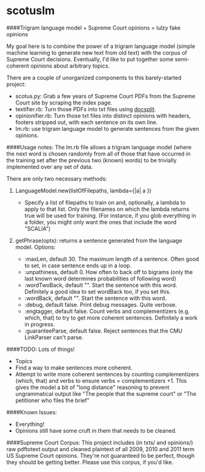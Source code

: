 scotuslm
==========

####Trigram language model + Supreme Court opinions = lulzy fake opinions

My goal here is to combine the power of a trigram language model (simple machine learning to generate new text from old text) with the corpus of Supreme Court decisions. Eventually, I'd like to put together some semi-coherent opinions about arbitrary topics.

There are a couple of unorganized components to this barely-started project:
- scotus.py: Grab a few years of Supreme Court PDFs from the Supreme Court site by scraping the index page.
- textifier.rb: Turn those PDFs into txt files using [docsplit](http://github.com/documentcloud/docsplit).
- opinionifier.rb: Turn those txt files into distinct opinions with headers, footers stripped out, with each sentence on its own line.
- lm.rb: use trigram language model to generate sentences from the given opinions.

####Usage notes:
The lm.rb file allows a trigram language model (where the next word is chosen randomly from all of those that have occurred in the training set after the previous two (known) words) to be trivially implemented over any set of data. 

There are only two necessary methods:

1. LanguageModel.new(listOfFilepaths, lambda={|a| a })

    - Specify a list of filepaths to train on and, optionally, a lambda to apply to that list. Only the filenames on which the lambda returns true will be used for training. (For instance, if you glob everything in a folder, you might only want the ones that include the word "SCALIA")

2. getPhrase(opts): returns a sentence generated from the language model. Options:

    - :maxLen, default 30. The maximum length of a sentence. Often good to set, in case sentence ends up in a loop.
    - :unpathiness, default 0. How often to back off to bigrams (only the last known word determines probabilities of following word)
    - :wordTwoBack, default "". Start the sentence with this word. Definitely a good idea to set wordBack too, if you set this.
    - :wordBack, default "". Start the sentence with this word.
    - :debug, default false. Print debug messages. Quite verbose.
    - :engtagger, default false. Count verbs and complementizers (e.g. which, that) to try to get more coherent sentences. Definitely a work in progress.
    - :guaranteeParse, default false. Reject sentences that the CMU LinkParser can't parse.

####TODO:
Lots of things!
- Topics
- Find a way to make sentences more coherent.
- Attempt to write more coherent sentences by counting complementizers (which, that) and verbs to ensure verbs = complementizers +1. This gives the model a bit of "long distance" reasoning to prevent ungrammatical output like "The people that the supreme court" or "The petitioner who files the brief"

####Known Issues:
- Everything!
- Opinions still have some cruft in them that needs to be cleaned.

####Supreme Court Corpus:
This project includes (in txts/ and opinions/) raw pdftotext output and cleaned plaintext of all 2009, 2010 and 2011 term US Supreme Court opinions. They're not guaranteed to be perfect, though they should be getting better. Please use this corpus, if you'd like.